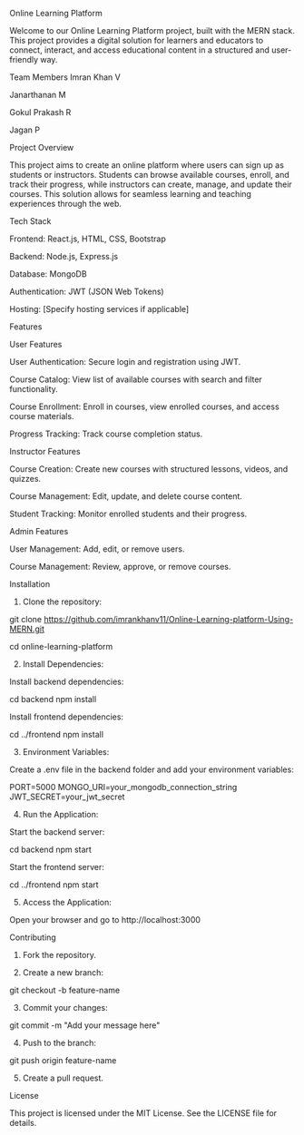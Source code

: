 
Online Learning Platform

Welcome to our Online Learning Platform project, built with the MERN stack. This project provides a digital solution for learners and educators to connect, interact, and access educational content in a structured and user-friendly way.

Team Members
Imran Khan V

Janarthanan M

Gokul Prakash R

Jagan P

Project Overview

This project aims to create an online platform where users can sign up as students or instructors. Students can browse available courses, enroll, and track their progress, while instructors can create, manage, and update their courses. This solution allows for seamless learning and teaching experiences through the web.

Tech Stack

Frontend: React.js, HTML, CSS, Bootstrap

Backend: Node.js, Express.js

Database: MongoDB

Authentication: JWT (JSON Web Tokens)

Hosting: [Specify hosting services if applicable]


Features

User Features

User Authentication: Secure login and registration using JWT.

Course Catalog: View list of available courses with search and filter functionality.

Course Enrollment: Enroll in courses, view enrolled courses, and access course materials.

Progress Tracking: Track course completion status.


Instructor Features

Course Creation: Create new courses with structured lessons, videos, and quizzes.

Course Management: Edit, update, and delete course content.

Student Tracking: Monitor enrolled students and their progress.


Admin Features

User Management: Add, edit, or remove users.

Course Management: Review, approve, or remove courses.


Installation

1. Clone the repository:

git clone 
https://github.com/imrankhanv11/Online-Learning-platform-Using-MERN.git

cd online-learning-platform


2. Install Dependencies:

Install backend dependencies:

cd backend
npm install

Install frontend dependencies:

cd ../frontend
npm install



3. Environment Variables:

Create a .env file in the backend folder and add your environment variables:

PORT=5000
MONGO_URI=your_mongodb_connection_string
JWT_SECRET=your_jwt_secret



4. Run the Application:

Start the backend server:

cd backend
npm start

Start the frontend server:

cd ../frontend
npm start



5. Access the Application:

Open your browser and go to http://localhost:3000


Contributing

1. Fork the repository.


2. Create a new branch:

git checkout -b feature-name


3. Commit your changes:

git commit -m "Add your message here"


4. Push to the branch:

git push origin feature-name


5. Create a pull request.



License

This project is licensed under the MIT License. See the LICENSE file for details.
